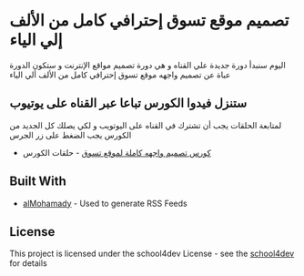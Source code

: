 # تصميم موقع تسوق إحترافي كامل من الألف إلي الياء

اليوم سنبدأ دورة جديدة علي القناه و هي دورة تصميم مواقع الإنترنت و ستكون الدورة عباة عن تصميم واجهه موقع تسوق 
إحترافي كامل من الألف ألي الياء 



## ستنزل فيدوا الكورس تباعا عبر القناه على يوتيوب

لمتابعة الحلقات يجب أن تشترك في القناه على اليوتويب 
و لكي يصلك كل الجديد من  الكورس يجب الضغط على زر الجرس

* [كورس تصميم واجهه كاملة لموقع تسوق](https://www.youtube.com/watch?v=zaFg_kXXRLc&t=0s&index=2&list=PLqPejUavRNTWM6mSwhjwVYqGM_PBE7jqQ) - حلقات الكورس


## Built With

* [alMohamady](https://github.com/alMohamady) - Used to generate RSS Feeds


## License
This project is licensed under the school4dev License - see the [school4dev](http://school4dev.blogspot.com/)  for details